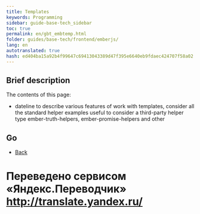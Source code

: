 ```yaml
---
title: Templates
keywords: Programming
sidebar: guide-base-tech_sidebar
toc: true
permalink: en/gbt_embtemp.html
folder: guides/base-tech/frontend/emberjs/
lang: en 
autotranslated: true 
hash: ed404ba15a92b4f99647c69413043389d47f395e6640eb9fdaec424707f58a02
---
```


## Brief description

The contents of this page:

* dateline to describe various features of work with templates, consider all the standard helper examples useful to consider a third-party helper type ember-truth-helpers, ember-promise-helpers and other

## Go

* [Back](gbt_emberjs.html)


 # Переведено сервисом «Яндекс.Переводчик» http://translate.yandex.ru/